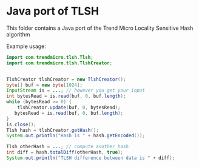 # Java port of TLSH

This folder contains a Java port of the Trend Micro Locality Sensitive Hash algorithm

Example usage:
```java
import com.trendmicro.tlsh.Tlsh;
import com.trendmicro.tlsh.TlshCreator;


TlshCreator tlshCreator = new TlshCreator();
byte[] buf = new byte[1024];
InputStream is = ...; // however you get your input
int bytesRead = is.read(buf, 0, buf.length);
while (bytesRead >= 0) {
    tlshCreator.update(buf, 0, bytesRead);
   bytesRead = is.read(buf, 0, buf.length);
}
is.close();
Tlsh hash = tlshCreator.getHash();
System.out.println("Hash is " + hash.getEncoded());

Tlsh otherHash = ...; // compute another hash
int diff = hash.totalDiff(otherHash, true);
System.out.println("TLSH difference between data is " + diff);
```
